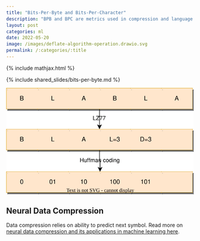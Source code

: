 ```yaml
---
title: "Bits-Per-Byte and Bits-Per-Character"
description: "BPB and BPC are metrics used in compression and language modelling related to compression ratio."
layout: post
categories: ml
date: 2022-05-20
image: /images/deflate-algorithm-operation.drawio.svg
permalink: /:categories/:title
---
```


{% include mathjax.html %}

{% include shared_slides/bits-per-byte.md %}

![Deflate algorithm illustration with LZ77 and Huffman coding](/images/deflate-algorithm-operation.drawio.svg) 

## Neural Data Compression
Data compression relies on ability to predict next symbol. Read more on [neural data compression and its applications in machine learning here](/ml/neural-data-compression).